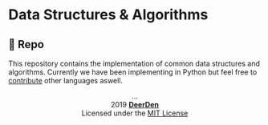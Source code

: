 # Data Structures & Algorithms

## :open_file_folder: Repo
This repository contains the implementation of common data structures and algorithms. Currently we have been implementing in Python but feel free to [contribute](https://github.com/DeerDen/Data-Structures-and-Algorithms/blob/master/CONTRIBUTING.md) other languages aswell.


<p align="center"> ...
           <br>2019 <strong><a href="https://github.com/DeerDen">DeerDen<a/></strong>
           <br> Licensed under the <a href="https://github.com/DeerDen/Data-Structures-and-Algorithms/blob/master/LICENSE">MIT License</a>
</p>
